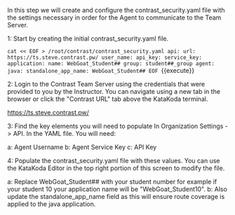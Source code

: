 In this step we will create and configure the contrast_security.yaml file with the settings necessary in order for the Agent to communicate to the Team Server. 

1: Start by creating the initial contrast_security.yaml file. 

`cat << EOF > /root/contrast/contrast_security.yaml
api:
  url: https://ts.steve.contrast.pw/
  user_name:
  api_key:
  service_key:
application:
  name: WebGoat_Student##
  group: student##_group
agent:
  java:
    standalone_app_name: WebGoat_Student##
EOF `{{execute}}

2: Login to the Contrast Team Server using the credentials that were provided to you by the Instructor. You can navigate using a new tab in the browser or click the "Contrast URL" tab above the KataKoda terminal. 

https://ts.steve.contrast.pw/

3: Find the key elements you will need to populate In Organization Settings -> API. In the YAML file. You will need:  

a: Agent Username
b: Agent Service Key
c: API Key

4: Populate the contrast_security.yaml file with these values. You can use the KataKoda Editor in the top right portion of this screen to modify the file. 

a: Replace WebGoat_Student## with your student number for example if your student 10 your application name will be "WebGoat_Student10".
b: Also update the standalone_app_name field as this will ensure route coverage is applied to the java application.
